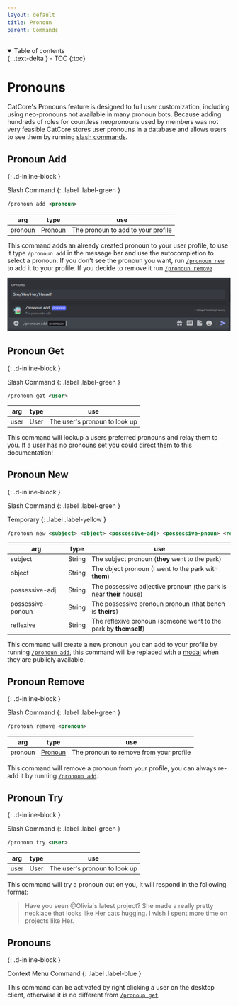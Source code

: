 ```yaml
---
layout: default
title: Pronoun
parent: Commands
---
```


<details open markdown="block">
  <summary>
    Table of contents
  </summary>
  {: .text-delta }
- TOC
{:toc}
</details>

# Pronouns

CatCore's Pronouns feature is designed to full user customization, including using neo-pronouns not available in many pronoun bots. Because adding hundreds of roles for countless neopronouns used by members was not very feasible CatCore stores user pronouns in a database and allows users to see them by running [slash commands](https://support.discord.com/hc/en-us/articles/1500000368501-Slash-Commands-FAQ).

## Pronoun Add 
{: .d-inline-block }

Slash Command
{: .label .label-green }

```xml
/pronoun add <pronoun> 
```

| arg     | type                                          | use                                |
|---------|-----------------------------------------------|------------------------------------|
| pronoun | [Pronoun](index.md#autocomplete-option-types) | The pronoun to add to your profile |

This command adds an already created pronoun to your user profile, to use it type ``/pronoun add`` in the message bar and use the autocompletion to select a pronoun. If you don't see the pronoun you want, run [``/pronoun new``](#pronoun-new) to add it to your profile. If you decide to remove it run [``/pronoun remove``](#pronoun-remove)

![Sample pronoun autocomplete](images/pronoun_add_select.png)

## Pronoun Get
{: .d-inline-block }

Slash Command
{: .label .label-green }

```xml
/pronoun get <user> 
```

| arg  | type | use                           |
|------|------|-------------------------------|
| user | User | The user's pronoun to look up |

This command will lookup a users preferred pronouns and relay them to you. If a user has no pronouns set you could direct them to this documentation!

## Pronoun New
{: .d-inline-block }

Slash Command
{: .label .label-green }

Temporary
{: .label .label-yellow }
```xml
/pronoun new <subject> <object> <possessive-adj> <possessive-pnoun> <reflexive>
```

| arg               | type   | use                                                                 |
|-------------------|--------|---------------------------------------------------------------------|
| subject           | String | The subject pronoun (**they** went to the park)                     |
| object            | String | The object pronoun (I went to the park with **them**)               |
| possessive-adj    | String | The possessive adjective pronoun (the park is near **their** house) |
| possessive-ponoun | String | The possessive pronoun pronoun (that bench is **theirs**)           |
| reflexive         | String | The reflexive pronoun (someone went to the park by **themself**)    |

This command will create a new pronoun you can add to your profile by running [``/pronoun add``](#pronoun-add), this command will be replaced with a [modal](https://github.com/Discord-Net-Labs/Discord.Net-Labs/pull/428) when they are publicly available.

## Pronoun Remove
{: .d-inline-block }

Slash Command
{: .label .label-green }

```xml
/pronoun remove <pronoun> 
```

| arg     | type                                          | use                                     |
|---------|-----------------------------------------------|-----------------------------------------|
| pronoun | [Pronoun](index.md#autocomplete-option-types) | The pronoun to remove from your profile |

This command will remove a pronoun from your profile, you can always re-add it by running [``/pronoun add``](#pronoun-add).

## Pronoun Try
{: .d-inline-block }

Slash Command
{: .label .label-green }

```xml
/pronoun try <user> 
```

| arg  | type | use                           |
|------|------|-------------------------------|
| user | User | The user's pronoun to look up |

This command will try a pronoun out on you, it will respond in the following format:
> Have you seen @Olivia's latest project? She made a really pretty necklace that looks like Her cats hugging. I wish I spent more time on projects like Her.

## Pronouns
{: .d-inline-block }

Context Menu Command
{: .label .label-blue }

This command can be activated by right clicking a user on the desktop client, otherwise it is no different from [``/pronoun get``](#pronoun-get)
